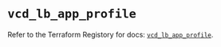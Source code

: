 # `vcd_lb_app_profile`

Refer to the Terraform Registory for docs: [`vcd_lb_app_profile`](https://registry.terraform.io/providers/vmware/vcd/3.10.0/docs/resources/lb_app_profile).
